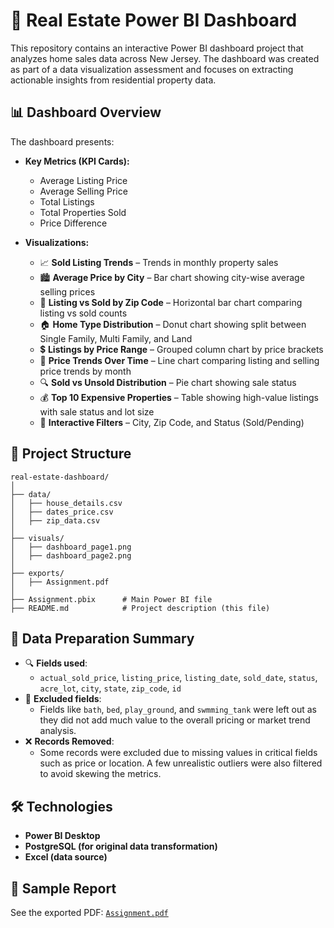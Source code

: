 
# 🏡 Real Estate Power BI Dashboard

This repository contains an interactive Power BI dashboard project that analyzes home sales data across New Jersey. The dashboard was created as part of a data visualization assessment and focuses on extracting actionable insights from residential property data.

## 📊 Dashboard Overview

The dashboard presents:

- **Key Metrics (KPI Cards):**
  - Average Listing Price
  - Average Selling Price
  - Total Listings
  - Total Properties Sold
  - Price Difference

- **Visualizations:**
  - 📈 **Sold Listing Trends** – Trends in monthly property sales
  - 🏙️ **Average Price by City** – Bar chart showing city-wise average selling prices
  - 🧭 **Listing vs Sold by Zip Code** – Horizontal bar chart comparing listing vs sold counts
  - 🏠 **Home Type Distribution** – Donut chart showing split between Single Family, Multi Family, and Land
  - 💲 **Listings by Price Range** – Grouped column chart by price brackets
  - 📅 **Price Trends Over Time** – Line chart comparing listing and selling price trends by month
  - 🔍 **Sold vs Unsold Distribution** – Pie chart showing sale status
  - 💰 **Top 10 Expensive Properties** – Table showing high-value listings with sale status and lot size
  - 🔘 **Interactive Filters** – City, Zip Code, and Status (Sold/Pending)

## 📁 Project Structure

```
real-estate-dashboard/
│
├── data/
│   ├── house_details.csv
│   ├── dates_price.csv
│   ├── zip_data.csv
│
├── visuals/
│   ├── dashboard_page1.png
│   ├── dashboard_page2.png
│
├── exports/
│   ├── Assignment.pdf
│
├── Assignment.pbix      # Main Power BI file
├── README.md            # Project description (this file)
```

## 🧼 Data Preparation Summary

- 🔍 **Fields used**:
  - `actual_sold_price`, `listing_price`, `listing_date`, `sold_date`, `status`, `acre_lot`, `city`, `state`, `zip_code`, `id`
- 🧹 **Excluded fields**:  
  - Fields like `bath`, `bed`, `play_ground`, and `swmming_tank` were left out as they did not add much value to the overall pricing or market trend analysis.
- ❌ **Records Removed**:
  - Some records were excluded due to missing values in critical fields such as price or location. A few unrealistic outliers were also filtered to avoid skewing the metrics.

## 🛠 Technologies

- **Power BI Desktop**
- **PostgreSQL (for original data transformation)**
- **Excel (data source)**

## 📎 Sample Report

See the exported PDF: [`Assignment.pdf`](Assignment.pdf)

